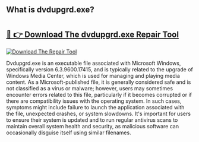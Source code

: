 ## What is dvdupgrd.exe? 

# <h2><a href="https://exedetect.com/download.php?dvdupgrd.exe">🔗 👉 Download The dvdupgrd.exe Repair Tool</a></h2>

[![Download The Repair Tool](https://exedetect.com/download-button.jpg)](https://exedetect.com/download.php?dvdupgrd.exe)

Dvdupgrd.exe is an executable file associated with Microsoft Windows, specifically version 6.3.9600.17415, and is typically related to the upgrade of Windows Media Center, which is used for managing and playing media content. As a Microsoft-published file, it is generally considered safe and is not classified as a virus or malware; however, users may sometimes encounter errors related to this file, particularly if it becomes corrupted or if there are compatibility issues with the operating system. In such cases, symptoms might include failure to launch the application associated with the file, unexpected crashes, or system slowdowns. It's important for users to ensure their system is updated and to run regular antivirus scans to maintain overall system health and security, as malicious software can occasionally disguise itself using similar filenames.